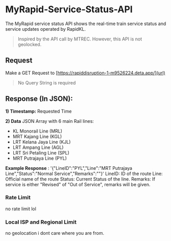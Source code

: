 # MyRapid-Service-Status-API
The MyRapid service status API shows the real-time train service status and service updates operated by RapidKL.
> Inspired by the API call by MTREC. However, this API is not geolocked.

## Request
Make a GET Request to [https://rapiddisruption-1-m9526224.deta.app/](url)
> No Query String is required

## Response (In JSON):

**1) Timestamp:**
Requested Time

**2) Data**
JSON Array with 6 main Rail lines:
  - KL Monorail Line (MRL)
  - MRT Kajang Line (KGL)
  - LRT Kelana Jaya Line (KJL)
  - LRT Ampang Line (AGL)
  - LRT Sri Petaling Line (SPL)
  - MRT Putrajaya Line (PYL)

**Example Response** : '{"LineID":"PYL","Line":"MRT Putrajaya Line","Status":"Normal Service","Remarks":""}' 
LineID: ID of the route
Line: Official name of the route
Status: Current Status of the line.
Remarks: If service is either "Revised" of "Out of Service", remarks will be given.

### Rate Limit
no rate limit lol

### Local ISP and Regional Limit
no geolocation i dont care where you are from.
